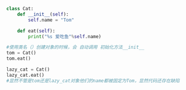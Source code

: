 
<BlogInfo title="6.初始化方法" author="白日梦想猿" pv=0 read_times=0 pre_cost_time=0分12秒 category="面向对象" tag_list="['面向对象']" create_time="2020.02.21 14:22:39" update_time="2020.02.21 14:49:27" />

```python
class Cat:
    def __init__(self):
        self.name = "Tom"

    def eat(self):
        print("%s 爱吃鱼"%self.name)

#使用类名（）创建对象的时候，会 自动调用 初始化方法__init__
tom = Cat()
tom.eat()

lazy_cat = Cat()
lazy_cat.eat()
#显然不管是tom还是lazy_cat对象他们的name都被固定为Tom，显然代码还存在缺陷
```
